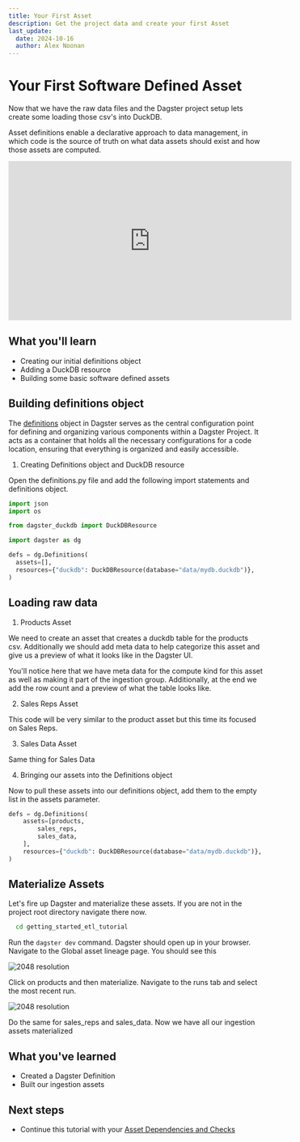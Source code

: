 ```yaml
---
title: Your First Asset 
description: Get the project data and create your first Asset
last_update:
  date: 2024-10-16
  author: Alex Noonan
---
```


# Your First Software Defined Asset

Now that we have the raw data files and the Dagster project setup lets create some loading those csv's into DuckDB. 

Asset definitions enable a declarative approach to data management, in which code is the source of truth on what data assets should exist and how those assets are computed.

<iframe width="560" height="315" src="https://www.youtube.com/embed/In4CUoFKOfY?si=Xnk_CADS1pf7D5BA" title="YouTube video player" frameborder="0" allow="accelerometer; clipboard-write; encrypted-media; gyroscope; picture-in-picture; web-share" referrerpolicy="strict-origin-when-cross-origin" allowfullscreen></iframe>

## What you'll learn

- Creating our initial definitions object
- Adding a DuckDB resource
- Building some basic software defined assets 

## Building definitions object

The [definitions](/api/definitions) object in Dagster serves as the central configuration point for defining and organizing various components within a Dagster Project. It acts as a container that holds all the necessary configurations for a code location, ensuring that everything is organized and easily accessible. 

1. Creating Definitions object and DuckDB resource

Open the definitions.py file and add the following import statements and definitions object. 

  ```python
  import json
  import os

  from dagster_duckdb import DuckDBResource

  import dagster as dg

  defs = dg.Definitions(
    assets=[],
    resources={"duckdb": DuckDBResource(database="data/mydb.duckdb")},
  )
  ```

## Loading raw data

1. Products Asset

We need to create an asset that creates a duckdb table for the products csv. Additionally we should add meta data to help categorize this asset and give us a preview of what it looks like in the Dagster UI. 

<CodeExample filePath="guides/tutorials/etl_tutorial/etl_tutorial/definitions.py" language="python" lineStart="8" lineEnd="33"/>

You'll notice here that we have meta data for the compute kind for this asset as well as making it part of the ingestion group. Additionally, at the end we add the row count and a preview of what the table looks like. 

2. Sales Reps Asset

This code will be very similar to the product asset but this time its focused on Sales Reps.

<CodeExample filePath="guides/tutorials/etl_tutorial/etl_tutorial/definitions.py" language="python" lineStart="35" lineEnd="61"/>

3. Sales Data Asset

Same thing for Sales Data

<CodeExample filePath="guides/tutorials/etl_tutorial/etl_tutorial/definitions.py" language="python" lineStart="62" lineEnd="87"/>

4. Bringing our assets into the Definitions object

Now to pull these assets into our definitions object, add them to the empty list in the assets parameter. 

  ```python
  defs = dg.Definitions(
      assets=[products,
          sales_reps,
          sales_data,
      ],
      resources={"duckdb": DuckDBResource(database="data/mydb.duckdb")},
  )
  ```

## Materialize Assets

Let's fire up Dagster and materialize these assets. If you are not in the project root directory navigate there now. 

  ```bash title="Navigate to Project Directory"
    cd getting_started_etl_tutorial
  ```

Run the `dagster dev` command. Dagster should open up in your browser. Navigate to the Global asset lineage page. You should see this

   ![2048 resolution](/images/tutorial/etl-tutorial/etl-tutorial-first-asset-lineage.png)

Click on products and then materialize. Navigate to the runs tab and select the most recent run. 

   ![2048 resolution](/images/tutorial/etl-tutorial/first-asset-run.png)

Do the same for sales_reps and sales_data. Now we have all our ingestion assets materialized

## What you've learned

- Created a Dagster Definition
- Built our ingestion assets

## Next steps

- Continue this tutorial with your [Asset Dependencies and Checks](/tutorial/03-asset-dependencies-and-checks)
